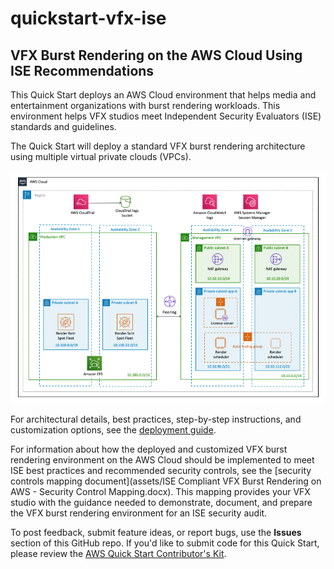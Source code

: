 # quickstart-vfx-ise
## VFX Burst Rendering on the AWS Cloud Using ISE Recommendations

This Quick Start deploys an AWS Cloud environment that helps media and entertainment organizations with burst rendering workloads. This environment helps VFX studios meet Independent Security Evaluators (ISE) standards and guidelines.

The Quick Start will deploy a standard VFX burst rendering architecture using multiple virtual private clouds (VPCs).

![Architecture](assets/vfx-on-aws-architecture-cfn.png)

For architectural details, best practices, step-by-step instructions, and customization options, see the 
[deployment guide](https://fwd.aws/nVNxn).

For information about how the deployed and customized VFX burst rendering environment on the AWS Cloud should be implemented to meet ISE best practices and recommended security controls, see the [security controls mapping document](assets/ISE Compliant VFX Burst Rendering on AWS - Security Control Mapping.docx). This mapping provides your VFX studio with the guidance needed to demonstrate, document, and prepare the VFX burst rendering environment for an ISE security audit.  

To post feedback, submit feature ideas, or report bugs, use the **Issues** section of this GitHub repo.
If you'd like to submit code for this Quick Start, please review the [AWS Quick Start Contributor's Kit](https://aws-quickstart.github.io/).
